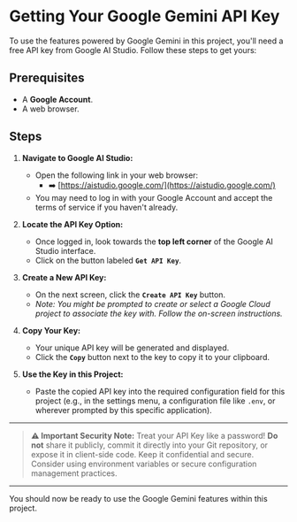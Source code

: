 # Getting Your Google Gemini API Key

To use the features powered by Google Gemini in this project, you'll need a free API key from Google AI Studio. Follow these steps to get yours:

## Prerequisites

*   A **Google Account**.
*   A web browser.

## Steps

1.  **Navigate to Google AI Studio:**
    *   Open the following link in your web browser:
        *   ➡️ [https://aistudio.google.com/](https://aistudio.google.com/)
    *   You may need to log in with your Google Account and accept the terms of service if you haven't already.

2.  **Locate the API Key Option:**
    *   Once logged in, look towards the **top left corner** of the Google AI Studio interface.
    *   Click on the button labeled **`Get API Key`**.

3.  **Create a New API Key:**
    *   On the next screen, click the **`Create API Key`** button.
    *   *Note: You might be prompted to create or select a Google Cloud project to associate the key with. Follow the on-screen instructions.*

4.  **Copy Your Key:**
    *   Your unique API key will be generated and displayed.
    *   Click the **`Copy`** button next to the key to copy it to your clipboard.

5.  **Use the Key in this Project:**
    *   Paste the copied API key into the required configuration field for this project (e.g., in the settings menu, a configuration file like `.env`, or wherever prompted by this specific application).

---

> **⚠️ Important Security Note:**
> Treat your API Key like a password! **Do not** share it publicly, commit it directly into your Git repository, or expose it in client-side code. Keep it confidential and secure. Consider using environment variables or secure configuration management practices.

---

You should now be ready to use the Google Gemini features within this project.
